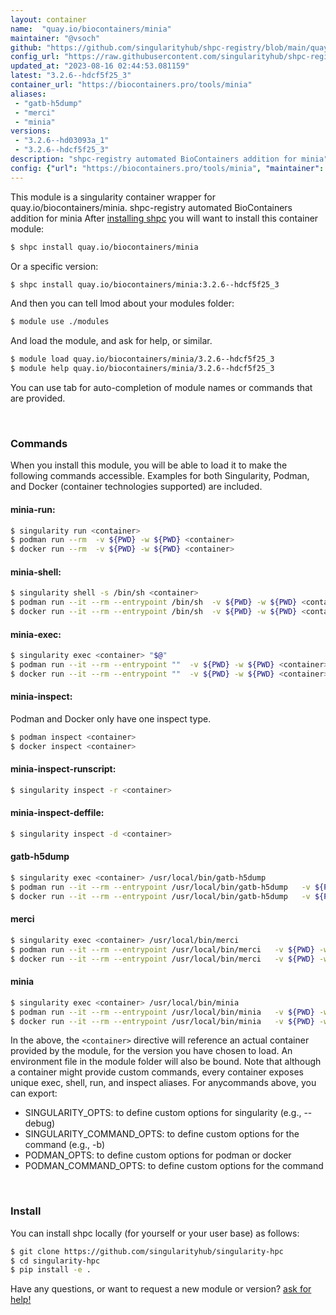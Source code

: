 ```yaml
---
layout: container
name:  "quay.io/biocontainers/minia"
maintainer: "@vsoch"
github: "https://github.com/singularityhub/shpc-registry/blob/main/quay.io/biocontainers/minia/container.yaml"
config_url: "https://raw.githubusercontent.com/singularityhub/shpc-registry/main/quay.io/biocontainers/minia/container.yaml"
updated_at: "2023-08-16 02:44:53.081159"
latest: "3.2.6--hdcf5f25_3"
container_url: "https://biocontainers.pro/tools/minia"
aliases:
 - "gatb-h5dump"
 - "merci"
 - "minia"
versions:
 - "3.2.6--hd03093a_1"
 - "3.2.6--hdcf5f25_3"
description: "shpc-registry automated BioContainers addition for minia"
config: {"url": "https://biocontainers.pro/tools/minia", "maintainer": "@vsoch", "description": "shpc-registry automated BioContainers addition for minia", "latest": {"3.2.6--hdcf5f25_3": "sha256:37ef072171bd3978fabdff1e83ef7ae07cb47ed45eb2457df3d47e75751d1918"}, "tags": {"3.2.6--hd03093a_1": "sha256:3378184951a6e726e80b9ccacaebbca1218530c46703b860f3c15ae8b1c1ab4b", "3.2.6--hdcf5f25_3": "sha256:37ef072171bd3978fabdff1e83ef7ae07cb47ed45eb2457df3d47e75751d1918"}, "docker": "quay.io/biocontainers/minia", "aliases": {"gatb-h5dump": "/usr/local/bin/gatb-h5dump", "merci": "/usr/local/bin/merci", "minia": "/usr/local/bin/minia"}}
---
```


This module is a singularity container wrapper for quay.io/biocontainers/minia.
shpc-registry automated BioContainers addition for minia
After [installing shpc](#install) you will want to install this container module:


```bash
$ shpc install quay.io/biocontainers/minia
```

Or a specific version:

```bash
$ shpc install quay.io/biocontainers/minia:3.2.6--hdcf5f25_3
```

And then you can tell lmod about your modules folder:

```bash
$ module use ./modules
```

And load the module, and ask for help, or similar.

```bash
$ module load quay.io/biocontainers/minia/3.2.6--hdcf5f25_3
$ module help quay.io/biocontainers/minia/3.2.6--hdcf5f25_3
```

You can use tab for auto-completion of module names or commands that are provided.

<br>

### Commands

When you install this module, you will be able to load it to make the following commands accessible.
Examples for both Singularity, Podman, and Docker (container technologies supported) are included.

#### minia-run:

```bash
$ singularity run <container>
$ podman run --rm  -v ${PWD} -w ${PWD} <container>
$ docker run --rm  -v ${PWD} -w ${PWD} <container>
```

#### minia-shell:

```bash
$ singularity shell -s /bin/sh <container>
$ podman run --it --rm --entrypoint /bin/sh  -v ${PWD} -w ${PWD} <container>
$ docker run --it --rm --entrypoint /bin/sh  -v ${PWD} -w ${PWD} <container>
```

#### minia-exec:

```bash
$ singularity exec <container> "$@"
$ podman run --it --rm --entrypoint ""  -v ${PWD} -w ${PWD} <container> "$@"
$ docker run --it --rm --entrypoint ""  -v ${PWD} -w ${PWD} <container> "$@"
```

#### minia-inspect:

Podman and Docker only have one inspect type.

```bash
$ podman inspect <container>
$ docker inspect <container>
```

#### minia-inspect-runscript:

```bash
$ singularity inspect -r <container>
```

#### minia-inspect-deffile:

```bash
$ singularity inspect -d <container>
```


#### gatb-h5dump

```bash
$ singularity exec <container> /usr/local/bin/gatb-h5dump
$ podman run --it --rm --entrypoint /usr/local/bin/gatb-h5dump   -v ${PWD} -w ${PWD} <container> -c " $@"
$ docker run --it --rm --entrypoint /usr/local/bin/gatb-h5dump   -v ${PWD} -w ${PWD} <container> -c " $@"
```


#### merci

```bash
$ singularity exec <container> /usr/local/bin/merci
$ podman run --it --rm --entrypoint /usr/local/bin/merci   -v ${PWD} -w ${PWD} <container> -c " $@"
$ docker run --it --rm --entrypoint /usr/local/bin/merci   -v ${PWD} -w ${PWD} <container> -c " $@"
```


#### minia

```bash
$ singularity exec <container> /usr/local/bin/minia
$ podman run --it --rm --entrypoint /usr/local/bin/minia   -v ${PWD} -w ${PWD} <container> -c " $@"
$ docker run --it --rm --entrypoint /usr/local/bin/minia   -v ${PWD} -w ${PWD} <container> -c " $@"
```



In the above, the `<container>` directive will reference an actual container provided
by the module, for the version you have chosen to load. An environment file in the
module folder will also be bound. Note that although a container
might provide custom commands, every container exposes unique exec, shell, run, and
inspect aliases. For anycommands above, you can export:

 - SINGULARITY_OPTS: to define custom options for singularity (e.g., --debug)
 - SINGULARITY_COMMAND_OPTS: to define custom options for the command (e.g., -b)
 - PODMAN_OPTS: to define custom options for podman or docker
 - PODMAN_COMMAND_OPTS: to define custom options for the command

<br>

### Install

You can install shpc locally (for yourself or your user base) as follows:

```bash
$ git clone https://github.com/singularityhub/singularity-hpc
$ cd singularity-hpc
$ pip install -e .
```

Have any questions, or want to request a new module or version? [ask for help!](https://github.com/singularityhub/singularity-hpc/issues)